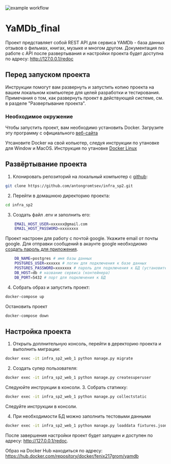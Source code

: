 ![example workflow](https://github.com/antongromtsev/yamdb_final/actions/workflows/main.yml/badge.svg)
# YaMDb_final

Проект представляет собой REST API для сервиса YAMDb - база данных отзывов о фильмах, книгах, музыке и многом другом. Документация по работе с API после развертывания и настройки проекта будет доступна по адресу: http://127.0.0.1/redoc

## Перед запуском проекта

Инструкции помогут вам развернуть и запустить копию проекта на вашем локальном компьютере для целей разработки и тестирования. Примечания о том, как развернуть проект в действующей системе, см. в разделе "Развертывание проекта".

### Необходимое окружение

Чтобы запустить проект, вам необходимо установить Docker. Загрузите эту программу с официального [веб-сайта](https://www.docker.com/)



Утсановите Docker на свой копьютер, следуя инструкции по утановке для Window и MacOS.
Инструкция по утановке [Docker Linux](https://docs.docker.com/engine/install/ubuntu/)


## Развёртывание проекта

1. Клонировать репозиторий на локальный компьютер с [github](https://github.com/): 
```bash
git clone https://github.com/antongromtsev/infra_sp2.git
```
2. Перейти в домашнюю директорию проекта: 
```bash
cd infra_sp2
```
3. Создать файл .env и заполнить его:
```bash
    EMAIL_HOST_USER=xxxxxx@gmail.com
    EMAIL_HOST_PASSWORD=xxxxxxxx
```
Проект настроен для работу с почтой google. Укажите email от почты google.
Для отправки сообщений в акаунте google необходиомо [создать пароль для приложения](https://support.google.com/accounts/answer/185833?hl=ru).

```bash
    DB_NAME=postgres # имя базы данных
    POSTGRES_USER=xxxxxx # логин для подключения к базе данных
    POSTGRES_PASSWORD=xxxxxxx # пароль для подключения к БД (установите свой)
    DB_HOST=db # название сервиса (контейнера)
    DB_PORT=5432 # порт для подключения к БД
```

4. Собрать образ и запустить проект:
```bash
docker-compose up
```
Остановить проект
```bash
docker-compose down
```
## Настройка проекта

1. Открыть доплнительную консоль, перейти в деректорию проекта и выполнить миграции:
```bash
docker exec -it infra_sp2_web_1 python manage.py migrate
```
2. Создать супер пользователя:
```bash
docker exec -it infra_sp2_web_1 python manage.py createsuperuser
```
Следуюйте инструкции в консоли.
3. Собрать статикку:
```bash
docker exec -it infra_sp2_web_1 python manage.py collectstatic
```
Следуйте инструкции в консоли.

4. При необходимости БД можно заполнить тестовыми данными
```bash
docker exec -it infra_sp2_web_1 python manage.py loaddata fixtures.json
```
После завершения настройки проект будет запущен и доступен по адресу: http://127.0.0.1/redoc.

Образ на Docker Hub находиться по адресу: https://hub.docker.com/repository/docker/fenix217grom/yamdb

